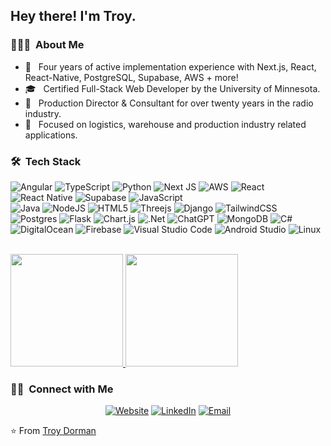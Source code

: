 <h2> Hey there! I'm Troy.</h2>

<h3> 👨🏻‍💻 &nbsp;About Me </h3>

- 🤔 &nbsp; Four years of active implementation experience with Next.js, React, React-Native, PostgreSQL, Supabase, AWS + more!
- 🎓 &nbsp; Certified Full-Stack Web Developer by the University of Minnesota.
- 💼 &nbsp; Production Director & Consultant for over twenty years in the radio industry.
- 🌱 &nbsp; Focused on logistics, warehouse and production industry related applications.

<h3> 🛠 &nbsp;Tech Stack</h3>

 ![Angular](https://img.shields.io/badge/angular-%23DD0031.svg?style=for-the-badge&logo=angular&logoColor=white)
 ![TypeScript](https://img.shields.io/badge/typescript-%23007ACC.svg?style=for-the-badge&logo=typescript&logoColor=white)
 ![Python](https://img.shields.io/badge/python-3670A0?style=for-the-badge&logo=python&logoColor=ffdd54)
 ![Next JS](https://img.shields.io/badge/Next-black?style=for-the-badge&logo=next.js&logoColor=white)
 ![AWS](https://img.shields.io/badge/AWS-%23FF9900.svg?style=for-the-badge&logo=amazon-aws&logoColor=white)
![React](https://img.shields.io/badge/react-%2320232a.svg?style=for-the-badge&logo=react&logoColor=%2361DAFB)
  ![React Native](https://img.shields.io/badge/react_native-%2320232a.svg?style=for-the-badge&logo=react&logoColor=%2361DAFB)
  ![Supabase](https://img.shields.io/badge/Supabase-3ECF8E?style=for-the-badge&logo=supabase&logoColor=white)
 ![JavaScript](https://img.shields.io/badge/javascript-%23323330.svg?style=for-the-badge&logo=javascript&logoColor=%23F7DF1E)  
  ![Java](https://img.shields.io/badge/java-%23ED8B00.svg?style=for-the-badge&logo=openjdk&logoColor=white)
![NodeJS](https://img.shields.io/badge/node.js-6DA55F?style=for-the-badge&logo=node.js&logoColor=white)
 ![HTML5](https://img.shields.io/badge/html5-%23E34F26.svg?style=for-the-badge&logo=html5&logoColor=white)
 ![Threejs](https://img.shields.io/badge/threejs-black?style=for-the-badge&logo=three.js&logoColor=white)
 ![Django](https://img.shields.io/badge/django-%23092E20.svg?style=for-the-badge&logo=django&logoColor=white)
![TailwindCSS](https://img.shields.io/badge/tailwindcss-%2338B2AC.svg?style=for-the-badge&logo=tailwind-css&logoColor=white)
![Postgres](https://img.shields.io/badge/postgres-%23316192.svg?style=for-the-badge&logo=postgresql&logoColor=white)
![Flask](https://img.shields.io/badge/flask-%23000.svg?style=for-the-badge&logo=flask&logoColor=white)
![Chart.js](https://img.shields.io/badge/chart.js-F5788D.svg?style=for-the-badge&logo=chart.js&logoColor=white)
	![.Net](https://img.shields.io/badge/.NET-5C2D91?style=for-the-badge&logo=.net&logoColor=white)
![ChatGPT](https://img.shields.io/badge/chatGPT-74aa9c?style=for-the-badge&logo=openai&logoColor=white)
![MongoDB](https://img.shields.io/badge/MongoDB-%234ea94b.svg?style=for-the-badge&logo=mongodb&logoColor=white)
![C#](https://img.shields.io/badge/c%23-%23239120.svg?style=for-the-badge&logo=csharp&logoColor=white)
  ![DigitalOcean](https://img.shields.io/badge/DigitalOcean-%230167ff.svg?style=for-the-badge&logo=digitalOcean&logoColor=white)
 ![Firebase](https://img.shields.io/badge/firebase-%23039BE5.svg?style=for-the-badge&logo=firebase)
![Visual Studio Code](https://img.shields.io/badge/Visual%20Studio%20Code-0078d7.svg?style=for-the-badge&logo=visual-studio-code&logoColor=white)
![Android Studio](https://img.shields.io/badge/Android%20Studio-3DDC84.svg?style=for-the-badge&logo=android-studio&logoColor=white)
![Linux](https://img.shields.io/badge/Linux-FCC624?style=for-the-badge&logo=linux&logoColor=black)


 

<br/>

<a href="https://github.com/infiniteoo">
  <img height="180em" src="https://github-readme-stats.vercel.app/api?username=infiniteoo&theme=buefy&show_icons=true" />
  <img height="180em" src="https://github-readme-stats.vercel.app/api/top-langs/?username=infiniteoo&theme=buefy&layout=compact" />
</a>

<br/>

<h3> 🤝🏻 &nbsp;Connect with Me </h3>

<p align="center">
<a href="https://www.troydorman.com/"><img alt="Website" src="https://img.shields.io/badge/Website-www.troydorman.com-gray?style=flat-square&logo=google-chrome"></a>
<a href="https://www.linkedin.com/in/troy-dorman/"><img alt="LinkedIn" src="https://img.shields.io/badge/LinkedIn-blue?style=flat-square&logo=linkedin"></a>
<a href="mailto:troydorman@outlook.com"><img alt="Email" src="https://img.shields.io/badge/Email-troydorman@outlook.com-gray?style=flat-square&logo=gmail"></a>
</p>

⭐️ From [Troy Dorman](https://github.com/infiniteoo)
